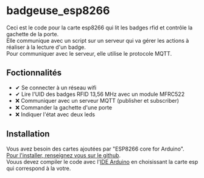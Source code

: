 # badgeuse_esp8266

Ceci est le code pour la carte esp8266 qui lit les badges rfid et contrôle la gachette de la porte.  
Elle communique avec un script sur un serveur qui va gérer les actions à réaliser à la lecture d'un badge.  
Pour communiquer avec le serveur, elle utilise le protocole MQTT.

## Foctionnalités
* ✔ Se connecter à un réseau wifi
* ✔ Lire l'UID des badges RFID 13,56 MHz avec un module MFRC522
* ❌ Communiquer avec un serveur MQTT (publisher et subscriber)
* ❌ Commander la gachette d'une porte
* ❌ Indiquer l'état avec deux leds

## Installation
Vous avez besoin des cartes ajoutées par "ESP8266 core for Arduino".  
[Pour l'installer, renseignez vous sur le github](github.com/esp8266/Arduino).  
Vouus devez compiler le code avec l'[IDE Arduino][ard] en choisissant la carte esp qui correspond à la votre.  


[ard]:https://www.arduino.cc/en/Main/Software